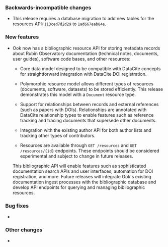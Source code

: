 <!-- Delete the sections that don't apply -->

### Backwards-incompatible changes

- This release requires a database migration to add new tables for the resources API: `113ced7d2d29` to `1ad667eab84e`.

### New features

- Ook now has a bibliographic resource API for storing metadata records about Rubin Observatory documentation (technical notes, documents, user guides), software code bases, and other resources:

  - Core data model designed to be compatible with DataCite concepts for straightforward integration with DataCite DOI registration.

  - Polymorphic resource model allows different types of resources (documents, software, datasets) to be stored efficiently. This release demonstrates this model with a `Document` resource type.

  - Support for relationships between records and external references (such as papers with DOIs). Relationships are annotated with DataCite relationship types to enable features such as reference tracking and tracing documents that supersede other documents.

  - Integration with the existing author API for both author lists and tracking other types of contributors.

  - Resources are available through `GET /resources` and `GET /resources/{id}` endpoints. These endpoints should be considered experimental and subject to change in future releases.

  This bibliographic API will enable features such as sophisticated documentation search APIs and user interfaces, automation for DOI registration, and more. Future releases will integrate Ook's existing documentation ingest processes with the bibliographic database and develop API endpoints for querying and managing bibliographic resources.

### Bug fixes

-

### Other changes

-
